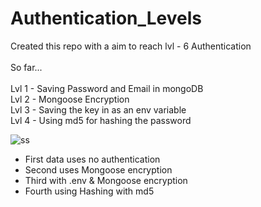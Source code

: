 # Authentication_Levels

Created this repo with a aim to reach lvl - 6 Authentication <br/>
<br/>
So far... <br/>
<br/>
Lvl 1 - Saving Password and Email in mongoDB <br/>
Lvl 2 - Mongoose Encryption <br/>
Lvl 3 - Saving the key in as an env variable <br/>
Lvl 4 - Using md5 for hashing the password <br/>

![ss](https://user-images.githubusercontent.com/97237040/180703169-925b457f-9982-4641-a3a8-ebae4f5d940f.png)<br/>
- First data uses no authentication <br/>
- Second uses Mongoose encryption <br/>
- Third with .env & Mongoose encryption <br/>
- Fourth using Hashing with md5 <br/>
